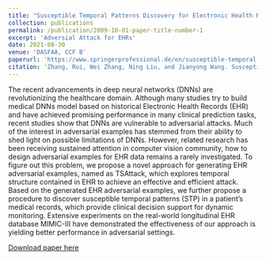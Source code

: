 ```yaml
---
title: "Susceptible Temporal Patterns Discovery for Electronic Health Records via Adversarial Attack"
collection: publications
permalink: /publication/2009-10-01-paper-title-number-1
excerpt: 'Adversial Attack for EHRs'
date: 2021-08-30
venue: 'DASFAA, CCF B'
paperurl: 'https://www.springerprofessional.de/en/susceptible-temporal-patterns-discovery-for-electronic-health-re/19040914'
citation: 'Zhang, Rui, Wei Zhang, Ning Liu, and Jianyong Wang. Susceptible Temporal Patterns Discovery for Electronic Health Records via Adversarial Attack. In International Conference on Database Systems for Advanced Applications, pp. 429-444. Springer, Cham, 2021.'
---
```

The recent advancements in deep neural networks (DNNs) are revolutionizing the healthcare domain. Although many studies try to build medical DNNs model based on historical Electronic Health Records (EHR) and have achieved promising performance in many clinical prediction tasks, recent studies show that DNNs are vulnerable to adversarial attacks. Much of the interest in adversarial examples has stemmed from their ability to shed light on possible limitations of DNNs. However, related research has been receiving sustained attention in computer vision community, how to design adversarial examples for EHR data remains a rarely investigated. To figure out this problem, we propose a novel approach for generating EHR adversarial examples, named as TSAttack, which explores temporal structure contained in EHR to achieve an effective and efficient attack. Based on the generated EHR adversarial examples, we further propose a procedure to discover susceptible temporal patterns (STP) in a patient’s medical records, which provide clinical decision support for dynamic monitoring. Extensive experiments on the real-world longitudinal EHR database MIMIC-III have demonstrated the effectiveness of our approach is yielding better performance in adversarial settings.

[Download paper here](https://www.springerprofessional.de/en/susceptible-temporal-patterns-discovery-for-electronic-health-re/19040914)

